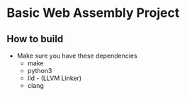 # Basic Web Assembly Project

## How to build
* Make sure you have these dependencies
	- make
	- python3
	- lld - (LLVM Linker)
	- clang

